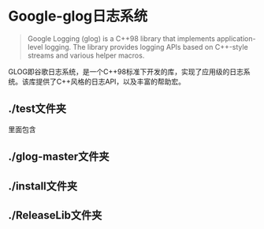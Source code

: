# Google-glog日志系统
>Google Logging (glog) is a C++98 library that implements application-level logging. The library provides logging APIs based on C++-style streams and various helper macros.

GLOG即谷歌日志系统，是一个C++98标准下开发的库，实现了应用级的日志系统。该库提供了C++风格的日志API，以及丰富的帮助宏。



## ./test文件夹
里面包含

## ./glog-master文件夹

## ./install文件夹

## ./ReleaseLib文件夹
